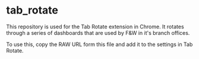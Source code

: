 # tab_rotate
This repository is used for the Tab Rotate extension in Chrome.
It rotates through a series of dashboards that are used by F&W in it's branch offices.

To use this, copy the RAW URL form this file and add it to the settings in Tab Rotate.
